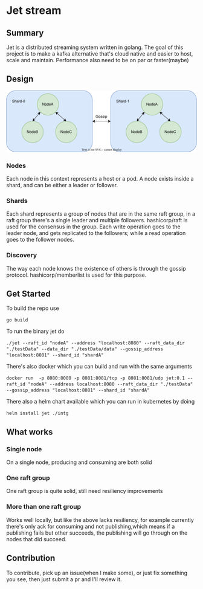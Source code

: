 # Jet stream

## Summary

Jet is a distributed streaming system written in golang. The goal of this project is to make a kafka alternative that's
cloud native and easier to host, scale and maintain. Performance also need to be on par or faster(maybe)

## Design

![Alt text](./jet_diagram.svg)

### Nodes

Each node in this context represents a host or a pod. A node exists inside a shard, and can be either a leader or
follower.

### Shards

Each shard represents a group of nodes that are in the same raft group, in a raft group there's a single leader and
multiple followers. hashicorp/raft is used for the consensus in the group.
Each write operation goes to the leader node, and gets replicated to the followers; while a read operation goes to the
follower nodes.

### Discovery

The way each node knows the existence of others is through the gossip protocol. hashicorp/memberlist is used for this
purpose.

## Get Started

To build the repo use

```
go build
```

To run the binary jet do

```
./jet --raft_id "nodeA" --address "localhost:8080" --raft_data_dir "./testData" --data_dir "./testData/data" --gossip_address "localhost:8081" --shard_id "shardA"
```

There's also docker which you can build and run with the same arguments

```
docker run  -p 8080:8080 -p 8081:8081/tcp -p 8081:8081/udp jet:0.1 --raft_id "nodeA" --address localhost:8080 --raft_data_dir "./testData" --gossip_address "localhost:8081" --shard_id "shardA"
```

There also a helm chart available which you can run in kubernetes by doing

```
helm install jet ./intg
```

## What works

### Single node

On a single node, producing and consuming are both solid

### One raft group

One raft group is quite solid, still need resiliency improvements

### More than one raft group

Works well locally, but like the above lacks resiliency, for example currently there's only ack for consuming and
not publishing,which means if a publishing fails but other succeeds, the publishing will go through on the nodes that
did succeed.

## Contribution

To contribute, pick up an issue(when I make some), or just fix something you see, then just submit a pr and I'll review
it.